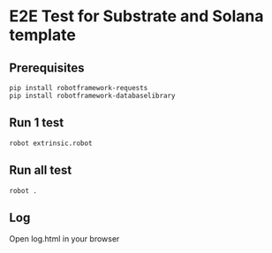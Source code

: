 # E2E Test for Substrate and Solana template

## Prerequisites
```
pip install robotframework-requests
pip install robotframework-databaselibrary
```

## Run 1 test
```
robot extrinsic.robot
```

## Run all test
```
robot .
```

## Log
Open log.html in your browser